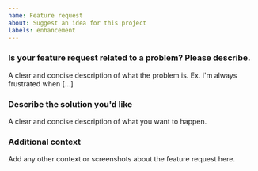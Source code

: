 ```yaml
---
name: Feature request
about: Suggest an idea for this project
labels: enhancement
---
```


### Is your feature request related to a problem? Please describe.

A clear and concise description of what the problem is. Ex. I'm always frustrated when [...]

### Describe the solution you'd like

A clear and concise description of what you want to happen.

### Additional context

Add any other context or screenshots about the feature request here.
